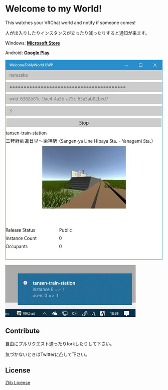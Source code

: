 # Welcome to my World!

This watches your VRChat world and notify if someone comes!

人が出入りしたりインスタンスが立ったり減ったりすると通知が来ます。

Windows: **[Microsoft Store](https://www.microsoft.com/store/apps/9NRCZQMHK8TS)**

Android: **[Google Play](https://play.google.com/store/apps/details?id=net.narazaka.welcome_to_my_world)**

![preview](scrn.jpg)

![notify](notify.jpg)

## Contribute

自由にプルリクエスト送ったりforkしたりして下さい。

気づかないときはTwitterに凸して下さい。

## License

[Zlib License](https://narazaka.net/license/Zlib?2018)
